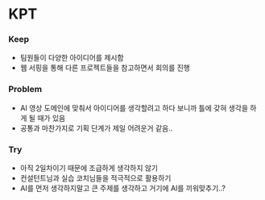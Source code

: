 # KPT

### Keep
- 팀원들이 다양한 아이디어를 제시함
- 웹 서핑을 통해 다른 프로젝트들을 참고하면서 회의를 진행

### Problem
- AI 영상 도메인에 맞춰서 아이디어를 생각할려고 하다 보니까 틀에 갖혀 생각을 하게 될 때가 있음
- 공통과 마찬가지로 기획 단계가 제일 어려운거 같음..

### Try
- 아직 2일차이기 때문에 조급하게 생각하지 않기
- 컨설턴트님과 실습 코치님들을 적극적으로 활용하기
- AI를 먼저 생각하지말고 큰 주제를 생각하고 거기에 AI를 끼워맞추기..?


